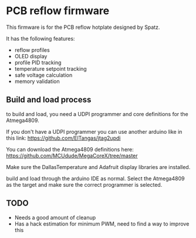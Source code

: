# PCB reflow firmware
This firmware is for the PCB reflow hotplate designed by Spatz.

It has the following features:
- reflow profiles
- OLED display
- profile PID tracking
- temperature setpoint tracking
- safe voltage calculation
- memory validation 

## Build and load process
to build and load, you need a UDPI programmer and core definitions for the Atmega4809.

If you don't have a UDPI programmer you can use another arduino like in this link:
https://github.com/ElTangas/jtag2updi 

You can download the Atmega4809 definitions here:
https://github.com/MCUdude/MegaCoreX/tree/master

Make sure the DallasTemperature and Adafruit display libraries are installed. 

build and load through the arduino IDE as normal.  Select the Atmega4809 as the target
and make sure the correct programmer is selected.

## TODO

- Needs a good amount of cleanup
- Has a hack estimation for minimum PWM, need to find a way to improve this
